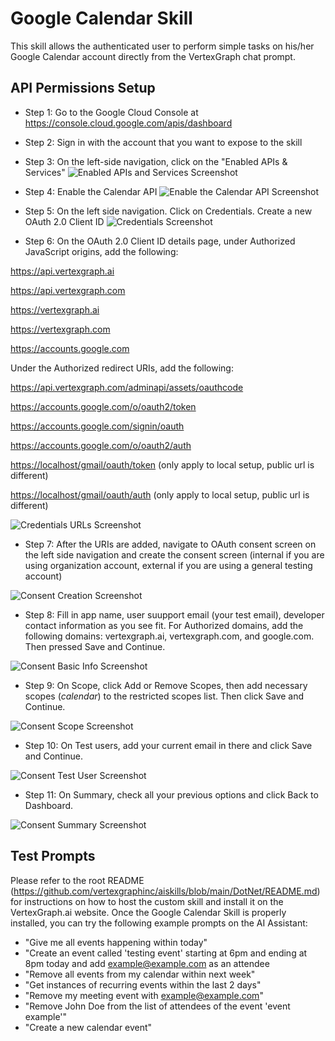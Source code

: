 ﻿# Google Calendar Skill

This skill allows the authenticated user to perform simple tasks on his/her Google Calendar account directly from the VertexGraph chat prompt.

## API Permissions Setup

 - Step 1: Go to the Google Cloud Console at https://console.cloud.google.com/apis/dashboard
 - Step 2: Sign in with the account that you want to expose to the skill
 - Step 3: On the left-side navigation, click on the "Enabled APIs & Services"
![Enabled APIs and Services Screenshot](https://raw.githubusercontent.com/vertexgraphinc/aiskills/main/DotNet/GCalendar/images/Enabled_APIs_and_Services.png)

 - Step 4: Enable the Calendar API
![Enable the Calendar API Screenshot](https://raw.githubusercontent.com/vertexgraphinc/aiskills/main/DotNet/GCalendar/images/Enable_the_Calendar_API.png)
 - Step 5: On the left side navigation. Click on Credentials. Create a new OAuth 2.0 Client ID
![Credentials Screenshot](https://raw.githubusercontent.com/vertexgraphinc/aiskills/main/DotNet/GCalendar/images/Credentials.png)

 - Step 6: On the OAuth 2.0 Client ID details page, under Authorized JavaScript origins, add the following:

<https://api.vertexgraph.ai>

<https://api.vertexgraph.com>

<https://vertexgraph.ai>

<https://vertexgraph.com>

<https://accounts.google.com>

Under the Authorized redirect URIs, add the following: 

<https://api.vertexgraph.com/adminapi/assets/oauthcode>

<https://accounts.google.com/o/oauth2/token>

<https://accounts.google.com/signin/oauth>

<https://accounts.google.com/o/oauth2/auth>

<https://localhost/gmail/oauth/token> (only apply to local setup, public url is different)

<https://localhost/gmail/oauth/auth> (only apply to local setup, public url is different)

![Credentials URLs Screenshot](https://raw.githubusercontent.com/vertexgraphinc/aiskills/main/DotNet/GCalendar/images/Credentials_URLs.png)

 - Step 7: After the URIs are added, navigate to OAuth consent screen on the left side navigation and create the consent screen (internal if you are using organization account, external if you are using a general testing account)

![Consent Creation Screenshot](https://raw.githubusercontent.com/vertexgraphinc/aiskills/main/DotNet/GCalendar/images/Consent_Creation.png)

 - Step 8: Fill in app name, user suupport email (your test email), developer contact information as you see fit. For Authorized domains, add the following domains: vertexgraph.ai, vertexgraph.com, and google.com. Then pressed Save and Continue.

![Consent Basic Info Screenshot](https://raw.githubusercontent.com/vertexgraphinc/aiskills/main/DotNet/GCalendar/images/Consent_Basic_Info.png)

 - Step 9: On Scope, click Add or Remove Scopes, then add necessary scopes (_calendar_) to the restricted scopes list. Then click Save and Continue.

![Consent Scope Screenshot](https://raw.githubusercontent.com/vertexgraphinc/aiskills/main/DotNet/GCalendar/images/Consent_Scope.png)

 - Step 10: On Test users, add your current email in there and click Save and Continue.

![Consent Test User Screenshot](https://raw.githubusercontent.com/vertexgraphinc/aiskills/main/DotNet/GCalendar/images/Consent_TestUser.png)

 - Step 11: On Summary, check all your previous options and click Back to Dashboard.

![Consent Summary Screenshot](https://raw.githubusercontent.com/vertexgraphinc/aiskills/main/DotNet/GCalendar/images/Consent_Summary.png)

## Test Prompts

Please refer to the root README (https://github.com/vertexgraphinc/aiskills/blob/main/DotNet/README.md) for instructions on how to host the custom skill and install it on the VertexGraph.ai website. Once the Google Calendar Skill is properly installed, you can try the following example prompts on the AI Assistant: 

 - "Give me all events happening within today"
 - "Create an event called 'testing event' starting at 6pm and ending at 8pm today and add example@example.com as an attendee
 - "Remove all events from my calendar within next week"
 - "Get instances of recurring events within the last 2 days"
 - "Remove my meeting event with example@example.com"
 - "Remove John Doe from the list of attendees of the event 'event example'"
 - "Create a new calendar event"
